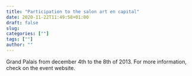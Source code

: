 ```yaml
---
title: "Participation to the salon art en capital"
date: 2020-11-22T11:49:58+01:00
draft: false
slug: 
categories: [""]
tags: [""]
author: ""
---
```

Grand Palais from december 4th to the 8th of 2013. For more information, check on the event website.